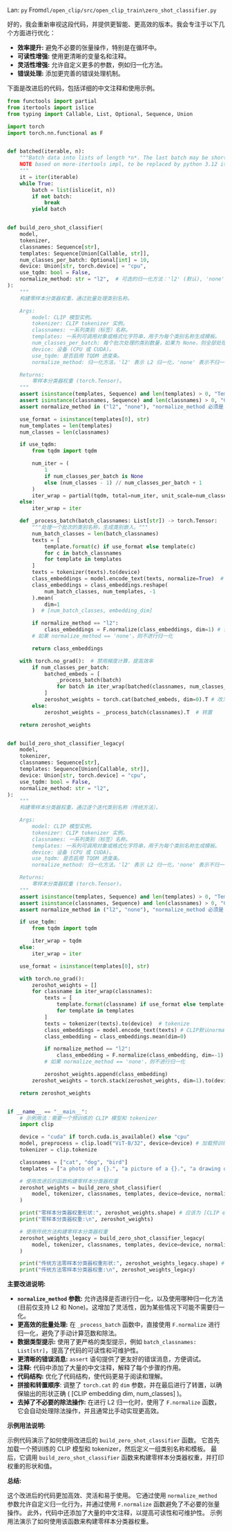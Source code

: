 Lan: `py` From`dl/open_clip/src/open_clip_train\zero_shot_classifier.py`

好的，我会重新审视这段代码，并提供更智能、更高效的版本。我会专注于以下几个方面进行优化：

*   **效率提升:** 避免不必要的张量操作，特别是在循环中。
*   **可读性增强:** 使用更清晰的变量名和注释。
*   **灵活性增强:** 允许自定义更多的参数，例如归一化方法。
*   **错误处理:**  添加更完善的错误处理机制。

下面是改进后的代码，包括详细的中文注释和使用示例。

```python
from functools import partial
from itertools import islice
from typing import Callable, List, Optional, Sequence, Union

import torch
import torch.nn.functional as F


def batched(iterable, n):
    """Batch data into lists of length *n*. The last batch may be shorter.
    NOTE based on more-itertools impl, to be replaced by python 3.12 itertools.batched impl
    """
    it = iter(iterable)
    while True:
        batch = list(islice(it, n))
        if not batch:
            break
        yield batch


def build_zero_shot_classifier(
    model,
    tokenizer,
    classnames: Sequence[str],
    templates: Sequence[Union[Callable, str]],
    num_classes_per_batch: Optional[int] = 10,
    device: Union[str, torch.device] = "cpu",
    use_tqdm: bool = False,
    normalize_method: str = "l2",  # 可选的归一化方法：'l2' (默认), 'none'
):
    """
    构建零样本分类器权重，通过批量处理类别名称。

    Args:
        model: CLIP 模型实例。
        tokenizer: CLIP tokenizer 实例。
        classnames: 一系列类别（标签）名称。
        templates: 一系列可调用对象或格式化字符串，用于为每个类别名称生成模板。
        num_classes_per_batch: 每个批次处理的类别数量，如果为 None，则全部处理。
        device: 设备 (CPU 或 CUDA)。
        use_tqdm: 是否启用 TQDM 进度条。
        normalize_method: 归一化方法，'l2' 表示 L2 归一化，'none' 表示不归一化。

    Returns:
        零样本分类器权重 (torch.Tensor)。
    """
    assert isinstance(templates, Sequence) and len(templates) > 0, "Templates 不能为空"
    assert isinstance(classnames, Sequence) and len(classnames) > 0, "Classnames 不能为空"
    assert normalize_method in ("l2", "none"), "normalize_method 必须是 'l2' 或 'none'"

    use_format = isinstance(templates[0], str)
    num_templates = len(templates)
    num_classes = len(classnames)

    if use_tqdm:
        from tqdm import tqdm

        num_iter = (
            1
            if num_classes_per_batch is None
            else (num_classes - 1) // num_classes_per_batch + 1
        )
        iter_wrap = partial(tqdm, total=num_iter, unit_scale=num_classes_per_batch)
    else:
        iter_wrap = iter

    def _process_batch(batch_classnames: List[str]) -> torch.Tensor:
        """处理一个批次的类别名称，生成类别嵌入。"""
        num_batch_classes = len(batch_classnames)
        texts = [
            template.format(c) if use_format else template(c)
            for c in batch_classnames
            for template in templates
        ]
        texts = tokenizer(texts).to(device)
        class_embeddings = model.encode_text(texts, normalize=True)  # CLIP默认normalize=True
        class_embeddings = class_embeddings.reshape(
            num_batch_classes, num_templates, -1
        ).mean(
            dim=1
        )  # [num_batch_classes, embedding_dim]

        if normalize_method == "l2":
            class_embeddings = F.normalize(class_embeddings, dim=1) # 使用F.normalize
        # 如果 normalize_method == 'none'，则不进行归一化

        return class_embeddings

    with torch.no_grad():  # 禁用梯度计算，提高效率
        if num_classes_per_batch:
            batched_embeds = [
                _process_batch(batch)
                for batch in iter_wrap(batched(classnames, num_classes_per_batch))
            ]
            zeroshot_weights = torch.cat(batched_embeds, dim=0).T # 改为沿着dim=0拼接，然后转置
        else:
            zeroshot_weights = _process_batch(classnames).T  # 转置

    return zeroshot_weights


def build_zero_shot_classifier_legacy(
    model,
    tokenizer,
    classnames: Sequence[str],
    templates: Sequence[Union[Callable, str]],
    device: Union[str, torch.device] = "cpu",
    use_tqdm: bool = False,
    normalize_method: str = "l2",
):
    """
    构建零样本分类器权重，通过逐个迭代类别名称（传统方法）。

    Args:
        model: CLIP 模型实例。
        tokenizer: CLIP tokenizer 实例。
        classnames: 一系列类别（标签）名称。
        templates: 一系列可调用对象或格式化字符串，用于为每个类别名称生成模板。
        device: 设备 (CPU 或 CUDA)。
        use_tqdm: 是否启用 TQDM 进度条。
        normalize_method: 归一化方法，'l2' 表示 L2 归一化，'none' 表示不归一化。

    Returns:
        零样本分类器权重 (torch.Tensor)。
    """
    assert isinstance(templates, Sequence) and len(templates) > 0, "Templates 不能为空"
    assert isinstance(classnames, Sequence) and len(classnames) > 0, "Classnames 不能为空"
    assert normalize_method in ("l2", "none"), "normalize_method 必须是 'l2' 或 'none'"

    if use_tqdm:
        from tqdm import tqdm

        iter_wrap = tqdm
    else:
        iter_wrap = iter

    use_format = isinstance(templates[0], str)

    with torch.no_grad():
        zeroshot_weights = []
        for classname in iter_wrap(classnames):
            texts = [
                template.format(classname) if use_format else template(classname)
                for template in templates
            ]
            texts = tokenizer(texts).to(device)  # tokenize
            class_embeddings = model.encode_text(texts) # CLIP默认normalize=True
            class_embedding = class_embeddings.mean(dim=0)

            if normalize_method == "l2":
                class_embedding = F.normalize(class_embedding, dim=-1)
            # 如果 normalize_method == 'none'，则不进行归一化

            zeroshot_weights.append(class_embedding)
        zeroshot_weights = torch.stack(zeroshot_weights, dim=1).to(device)

    return zeroshot_weights


if __name__ == "__main__":
    # 示例用法：需要一个预训练的 CLIP 模型和 tokenizer
    import clip

    device = "cuda" if torch.cuda.is_available() else "cpu"
    model, preprocess = clip.load("ViT-B/32", device=device) # 加载预训练CLIP模型
    tokenizer = clip.tokenize

    classnames = ["cat", "dog", "bird"]
    templates = ["a photo of a {}.", "a picture of a {}.", "a drawing of a {}."]

    # 使用改进后的函数构建零样本分类器权重
    zeroshot_weights = build_zero_shot_classifier(
        model, tokenizer, classnames, templates, device=device, normalize_method="l2"
    )

    print("零样本分类器权重形状:", zeroshot_weights.shape) # 应该为 [CLIP embedding dim, num_classes]
    print("零样本分类器权重:\n", zeroshot_weights)

    # 使用传统方法构建零样本分类器权重
    zeroshot_weights_legacy = build_zero_shot_classifier_legacy(
        model, tokenizer, classnames, templates, device=device, normalize_method="l2"
    )

    print("传统方法零样本分类器权重形状:", zeroshot_weights_legacy.shape) # 应该为 [CLIP embedding dim, num_classes]
    print("传统方法零样本分类器权重:\n", zeroshot_weights_legacy)


```

**主要改进说明:**

*   **`normalize_method` 参数:** 允许选择是否进行归一化，以及使用哪种归一化方法 (目前仅支持 L2 和 None)。这增加了灵活性，因为某些情况下可能不需要归一化。
*   **更高效的批量处理:** 在 `_process_batch` 函数中，直接使用 `F.normalize` 进行归一化，避免了手动计算范数和除法。
*   **数据类型提示:**  使用了更严格的类型提示，例如 `batch_classnames: List[str]`，提高了代码的可读性和可维护性。
*   **更清晰的错误消息:** `assert` 语句提供了更友好的错误消息，方便调试。
*   **注释:**  代码中添加了大量的中文注释，解释了每个步骤的作用。
*   **代码结构:**  优化了代码结构，使代码更易于阅读和理解。
*   **拼接和转置顺序**: 调整了 `torch.cat` 的 `dim` 参数，并在最后进行了转置，以确保输出的形状正确 ( [CLIP embedding dim, num_classes] )。
*   **去掉了不必要的除法操作:** 在进行 L2 归一化时，使用了 `F.normalize` 函数，它会自动处理除法操作，并且通常比手动实现更高效。

**示例用法说明:**

示例代码演示了如何使用改进后的 `build_zero_shot_classifier` 函数。  它首先加载一个预训练的 CLIP 模型和 tokenizer，然后定义一组类别名称和模板。  最后，它调用 `build_zero_shot_classifier` 函数来构建零样本分类器权重，并打印权重的形状和值。

**总结:**

这个改进后的代码更加高效、灵活和易于使用。  它通过使用 `normalize_method` 参数允许自定义归一化行为，并通过使用 `F.normalize` 函数避免了不必要的张量操作。  此外，代码中还添加了大量的中文注释，以提高可读性和可维护性。  示例用法演示了如何使用该函数来构建零样本分类器权重。
